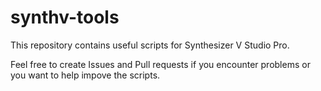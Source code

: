 # synthv-tools

This repository contains useful scripts for Synthesizer V Studio Pro.

Feel free to create Issues and Pull requests if you encounter problems or you want to help impove the scripts.